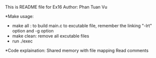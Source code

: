 This is README file for Ex16 
Author: Phan Tuan Vu

*Make usage:
- make all : to build main.c to excutable file, remember the linking "-lrt" option and -g option
- make clean: remove all excutable files
- run ./exec

*Code explaination:
Shared memory with file mapping
Read comments
